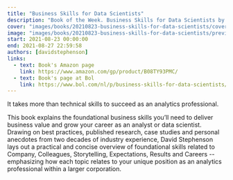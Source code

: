 ```yaml
---
title: "Business Skills for Data Scientists"
description: "Book of the Week. Business Skills for Data Scientists by David Stephenson"
cover: "images/books/20210823-business-skills-for-data-scientists/cover.jpg"
image: "images/books/20210823-business-skills-for-data-scientists/preview.jpg"
start: 2021-08-23 00:00:00
end: 2021-08-27 22:59:58
authors: [davidstephenson]
links: 
  - text: Book's Amazon page
    link: https://www.amazon.com/gp/product/B08TY93PMC/
  - text: Book's page at Bol
    link: https://www.bol.com/nl/p/business-skills-for-data-scientists/9300000024726496/
---
```


It takes more than technical skills to succeed as an analytics professional.

This book explains the foundational business skills you’ll need to deliver business
value and grow your career as an analyst or data scientist. Drawing on best practices,
published research, case studies and personal anecdotes from two decades of industry experience,
David Stephenson lays out a practical and concise overview of foundational skills related to Company,
Colleagues, Storytelling, Expectations, Results and Careers -- emphasizing how each topic relates to
your unique position as an analytics professional within a larger corporation.